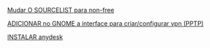 [Mudar O SOURCELIST para non-free](https://wiki.debian.org/SourcesList)

[ADICIONAR no GNOME a interface para criar/configurar vpn (PPTP)](https://packages.debian.org/pt-br/jessie/network-manager-pptp-gnome)

[INSTALAR anydesk](http://deb.anydesk.com/howto.html?_ga=2.26770621.1035254925.1623861034-1809240433.1622317763)

